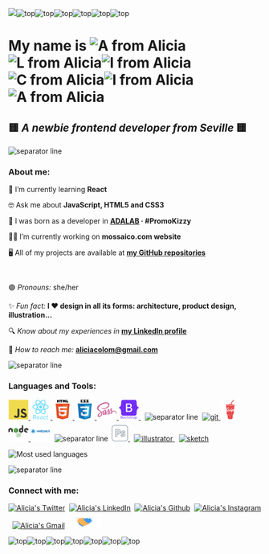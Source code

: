 <img src="https://static.wixstatic.com/media/e6f652_41d692d22638492f8827f946e393f2ab~mv2.gif" width="12%"/><img src="https://lh3.googleusercontent.com/Yuig_3eBlpzwUKWLsnjtHHTanwb82BQNVw-USIH59qnP3xQ-ku5rbRbxavciYYtG31jihtaqo16E8sQIT6NCZQ5sNGvdx-4hKWThleNMQ0lE5fLZqawwQA4oEah8gf0rUTq8TTwAq7xn6HpDfn4lIY5k2R1ZZR8mYRYcOVWjIOvOA77pbEut_ATQE1Nn7YyMvvzwkCFnpJpyK-k0NoJaZ59IHVcBnkpjie50q3M2FLuZyjl2qCJAXZh_NBJJyN70sB8R9BkR1tefnOpSnb86tGfZ5vd2hFN2MAJvUFLySLdjBKyAanE7NjW3VNLiUSumzgWI4NeTv7yu0EI1-MiCJa6ykB_wl_xda2qJsvEdh_9e21VSciYLs-nMyEFrQGKbR8fYsGgHtU_w2R2LWhj1ydPY-yDF_vD3haI6r-ARC53iYBE6wN8IAL6z1g6ptyyq04qGqHBJBBSb9lwbFx0WL-SiNKND4vozE-JFlBf9qaAqr6Ra8Ohb0YSLhGzt6o7H2BcrMvZMo_aj18MgS42X5s_nOi8X5CtljQ0fqujT2tSX2AptvO_-jSiaI98UxysUuAnlubQAcYRyTzOKxurU-IfrzPWHrgoqNNnEBkdHGQYfmkprM8ppl47tOVqW0bJbeIsfGIDnVF81LQu3mJKm71q6gzAdHEs66DUSWmYR4DA3HlTfRXyCwfRNl32Ppg=w1334-h750-no?authuser=0" alt="top" width="12%"/><img src="https://lh3.googleusercontent.com/Yuig_3eBlpzwUKWLsnjtHHTanwb82BQNVw-USIH59qnP3xQ-ku5rbRbxavciYYtG31jihtaqo16E8sQIT6NCZQ5sNGvdx-4hKWThleNMQ0lE5fLZqawwQA4oEah8gf0rUTq8TTwAq7xn6HpDfn4lIY5k2R1ZZR8mYRYcOVWjIOvOA77pbEut_ATQE1Nn7YyMvvzwkCFnpJpyK-k0NoJaZ59IHVcBnkpjie50q3M2FLuZyjl2qCJAXZh_NBJJyN70sB8R9BkR1tefnOpSnb86tGfZ5vd2hFN2MAJvUFLySLdjBKyAanE7NjW3VNLiUSumzgWI4NeTv7yu0EI1-MiCJa6ykB_wl_xda2qJsvEdh_9e21VSciYLs-nMyEFrQGKbR8fYsGgHtU_w2R2LWhj1ydPY-yDF_vD3haI6r-ARC53iYBE6wN8IAL6z1g6ptyyq04qGqHBJBBSb9lwbFx0WL-SiNKND4vozE-JFlBf9qaAqr6Ra8Ohb0YSLhGzt6o7H2BcrMvZMo_aj18MgS42X5s_nOi8X5CtljQ0fqujT2tSX2AptvO_-jSiaI98UxysUuAnlubQAcYRyTzOKxurU-IfrzPWHrgoqNNnEBkdHGQYfmkprM8ppl47tOVqW0bJbeIsfGIDnVF81LQu3mJKm71q6gzAdHEs66DUSWmYR4DA3HlTfRXyCwfRNl32Ppg=w1334-h750-no?authuser=0" alt="top" width="12%"/><img src="https://lh3.googleusercontent.com/Yuig_3eBlpzwUKWLsnjtHHTanwb82BQNVw-USIH59qnP3xQ-ku5rbRbxavciYYtG31jihtaqo16E8sQIT6NCZQ5sNGvdx-4hKWThleNMQ0lE5fLZqawwQA4oEah8gf0rUTq8TTwAq7xn6HpDfn4lIY5k2R1ZZR8mYRYcOVWjIOvOA77pbEut_ATQE1Nn7YyMvvzwkCFnpJpyK-k0NoJaZ59IHVcBnkpjie50q3M2FLuZyjl2qCJAXZh_NBJJyN70sB8R9BkR1tefnOpSnb86tGfZ5vd2hFN2MAJvUFLySLdjBKyAanE7NjW3VNLiUSumzgWI4NeTv7yu0EI1-MiCJa6ykB_wl_xda2qJsvEdh_9e21VSciYLs-nMyEFrQGKbR8fYsGgHtU_w2R2LWhj1ydPY-yDF_vD3haI6r-ARC53iYBE6wN8IAL6z1g6ptyyq04qGqHBJBBSb9lwbFx0WL-SiNKND4vozE-JFlBf9qaAqr6Ra8Ohb0YSLhGzt6o7H2BcrMvZMo_aj18MgS42X5s_nOi8X5CtljQ0fqujT2tSX2AptvO_-jSiaI98UxysUuAnlubQAcYRyTzOKxurU-IfrzPWHrgoqNNnEBkdHGQYfmkprM8ppl47tOVqW0bJbeIsfGIDnVF81LQu3mJKm71q6gzAdHEs66DUSWmYR4DA3HlTfRXyCwfRNl32Ppg=w1334-h750-no?authuser=0" alt="top" width="12%"/><img src="https://lh3.googleusercontent.com/Yuig_3eBlpzwUKWLsnjtHHTanwb82BQNVw-USIH59qnP3xQ-ku5rbRbxavciYYtG31jihtaqo16E8sQIT6NCZQ5sNGvdx-4hKWThleNMQ0lE5fLZqawwQA4oEah8gf0rUTq8TTwAq7xn6HpDfn4lIY5k2R1ZZR8mYRYcOVWjIOvOA77pbEut_ATQE1Nn7YyMvvzwkCFnpJpyK-k0NoJaZ59IHVcBnkpjie50q3M2FLuZyjl2qCJAXZh_NBJJyN70sB8R9BkR1tefnOpSnb86tGfZ5vd2hFN2MAJvUFLySLdjBKyAanE7NjW3VNLiUSumzgWI4NeTv7yu0EI1-MiCJa6ykB_wl_xda2qJsvEdh_9e21VSciYLs-nMyEFrQGKbR8fYsGgHtU_w2R2LWhj1ydPY-yDF_vD3haI6r-ARC53iYBE6wN8IAL6z1g6ptyyq04qGqHBJBBSb9lwbFx0WL-SiNKND4vozE-JFlBf9qaAqr6Ra8Ohb0YSLhGzt6o7H2BcrMvZMo_aj18MgS42X5s_nOi8X5CtljQ0fqujT2tSX2AptvO_-jSiaI98UxysUuAnlubQAcYRyTzOKxurU-IfrzPWHrgoqNNnEBkdHGQYfmkprM8ppl47tOVqW0bJbeIsfGIDnVF81LQu3mJKm71q6gzAdHEs66DUSWmYR4DA3HlTfRXyCwfRNl32Ppg=w1334-h750-no?authuser=0" alt="top" width="12%"/><img src="https://lh3.googleusercontent.com/Yuig_3eBlpzwUKWLsnjtHHTanwb82BQNVw-USIH59qnP3xQ-ku5rbRbxavciYYtG31jihtaqo16E8sQIT6NCZQ5sNGvdx-4hKWThleNMQ0lE5fLZqawwQA4oEah8gf0rUTq8TTwAq7xn6HpDfn4lIY5k2R1ZZR8mYRYcOVWjIOvOA77pbEut_ATQE1Nn7YyMvvzwkCFnpJpyK-k0NoJaZ59IHVcBnkpjie50q3M2FLuZyjl2qCJAXZh_NBJJyN70sB8R9BkR1tefnOpSnb86tGfZ5vd2hFN2MAJvUFLySLdjBKyAanE7NjW3VNLiUSumzgWI4NeTv7yu0EI1-MiCJa6ykB_wl_xda2qJsvEdh_9e21VSciYLs-nMyEFrQGKbR8fYsGgHtU_w2R2LWhj1ydPY-yDF_vD3haI6r-ARC53iYBE6wN8IAL6z1g6ptyyq04qGqHBJBBSb9lwbFx0WL-SiNKND4vozE-JFlBf9qaAqr6Ra8Ohb0YSLhGzt6o7H2BcrMvZMo_aj18MgS42X5s_nOi8X5CtljQ0fqujT2tSX2AptvO_-jSiaI98UxysUuAnlubQAcYRyTzOKxurU-IfrzPWHrgoqNNnEBkdHGQYfmkprM8ppl47tOVqW0bJbeIsfGIDnVF81LQu3mJKm71q6gzAdHEs66DUSWmYR4DA3HlTfRXyCwfRNl32Ppg=w1334-h750-no?authuser=0" alt="top" width="12%"/><img src="https://lh3.googleusercontent.com/Yuig_3eBlpzwUKWLsnjtHHTanwb82BQNVw-USIH59qnP3xQ-ku5rbRbxavciYYtG31jihtaqo16E8sQIT6NCZQ5sNGvdx-4hKWThleNMQ0lE5fLZqawwQA4oEah8gf0rUTq8TTwAq7xn6HpDfn4lIY5k2R1ZZR8mYRYcOVWjIOvOA77pbEut_ATQE1Nn7YyMvvzwkCFnpJpyK-k0NoJaZ59IHVcBnkpjie50q3M2FLuZyjl2qCJAXZh_NBJJyN70sB8R9BkR1tefnOpSnb86tGfZ5vd2hFN2MAJvUFLySLdjBKyAanE7NjW3VNLiUSumzgWI4NeTv7yu0EI1-MiCJa6ykB_wl_xda2qJsvEdh_9e21VSciYLs-nMyEFrQGKbR8fYsGgHtU_w2R2LWhj1ydPY-yDF_vD3haI6r-ARC53iYBE6wN8IAL6z1g6ptyyq04qGqHBJBBSb9lwbFx0WL-SiNKND4vozE-JFlBf9qaAqr6Ra8Ohb0YSLhGzt6o7H2BcrMvZMo_aj18MgS42X5s_nOi8X5CtljQ0fqujT2tSX2AptvO_-jSiaI98UxysUuAnlubQAcYRyTzOKxurU-IfrzPWHrgoqNNnEBkdHGQYfmkprM8ppl47tOVqW0bJbeIsfGIDnVF81LQu3mJKm71q6gzAdHEs66DUSWmYR4DA3HlTfRXyCwfRNl32Ppg=w1334-h750-no?authuser=0" alt="top" width="12%"/>

# My name is <img alt="A from Alicia" src="https://emojis.slackmojis.com/emojis/images/1481250592/1443/a.jpg?1481250592" width="32"/><img alt="L from Alicia" src="https://emojis.slackmojis.com/emojis/images/1481250733/1454/l.jpg?1481250733" width="32"/><img alt="I from Alicia" src="https://emojis.slackmojis.com/emojis/images/1481250618/1451/i.jpg?1481250618" width="32"/><img alt="C from Alicia" src="https://emojis.slackmojis.com/emojis/images/1481250615/1445/c.jpg?1481250615" width="32"/><img alt="I from Alicia" src="https://emojis.slackmojis.com/emojis/images/1481250618/1451/i.jpg?1481250618" width="32"/><img alt="A from Alicia" src="https://emojis.slackmojis.com/emojis/images/1481250592/1443/a.jpg?1481250592" width="32"/>



## 🟨 *A newbie frontend developer from Seville* 🟨

   <img src="https://via.placeholder.com/2/F5DF4D/000000?text=+" alt="separator line" width="84%" height="2"/>

### About me:

🌱 I’m currently learning **React**

🤓 Ask me about **JavaScript, HTML5 and CSS3**

🐥 I was born as a developer in **[ADALAB](https://github.com/Adalab) · #PromoKizzy**

👷‍♀️ I’m currently working on **mossaico.com website**

🖥️ All of my projects are available at **[my GitHub repositories](https://github.com/alicia-colom?tab=repositories)**
   
   </br>
   
🟣 *Pronouns:* she/her

✨ *Fun fact:* **I ❤️ design in all its forms: architecture, product design, illustration...**

🔍 *Know about my experiences in* **[my LinkedIn profile](https://www.linkedin.com/in/aliciacolomortega/)**

📨 *How to reach me:* **aliciacolom@gmail.com**

   <img src="https://via.placeholder.com/2/F5DF4D/000000?text=+" alt="separator line" width="84%" height="2"/>
   
### Languages and Tools:

   <a href="https://developer.mozilla.org/en-US/docs/Web/JavaScript" target="_blank"> <img src="https://raw.githubusercontent.com/devicons/devicon/master/icons/javascript/javascript-original.svg" alt="javascript" width="40" height="40"/> </a> 
   <a href="https://reactjs.org/" target="_blank"> <img src="https://raw.githubusercontent.com/devicons/devicon/master/icons/react/react-original-wordmark.svg" alt="react" width="40" height="40"/> </a> 
    <a href="https://www.w3.org/html/" target="_blank"> <img src="https://raw.githubusercontent.com/devicons/devicon/master/icons/html5/html5-original-wordmark.svg" alt="html5" width="40" height="40"/> </a> 
    <a href="https://www.w3schools.com/css/" target="_blank"> <img src="https://raw.githubusercontent.com/devicons/devicon/master/icons/css3/css3-original-wordmark.svg" alt="css3" width="40" height="40"/> </a> 
    <a href="https://sass-lang.com" target="_blank"> <img src="https://raw.githubusercontent.com/devicons/devicon/master/icons/sass/sass-original.svg" alt="sass" width="40" height="40"/> </a> 
  <a href="https://getbootstrap.com" target="_blank"> <img src="https://raw.githubusercontent.com/devicons/devicon/master/icons/bootstrap/bootstrap-plain-wordmark.svg" alt="bootstrap" width="40" height="40"/> </a>&nbsp;
    <img src="https://pngimage.net/wp-content/uploads/2018/06/road-line-png-3.png" alt="separator line" height="40"/>&nbsp;
  <a href="https://git-scm.com/" target="_blank"> <img src="https://www.vectorlogo.zone/logos/git-scm/git-scm-icon.svg" alt="git" width="40" height="40"/> </a> 
  <a href="https://gulpjs.com" target="_blank"> <img src="https://raw.githubusercontent.com/devicons/devicon/master/icons/gulp/gulp-plain.svg" alt="gulp" width="40" height="40"/> </a> 
  <a href="https://nodejs.org" target="_blank"> <img src="https://raw.githubusercontent.com/devicons/devicon/master/icons/nodejs/nodejs-original-wordmark.svg" alt="nodejs" width="40" height="40"/> </a> 
    <a href="https://webpack.js.org" target="_blank"> <img src="https://raw.githubusercontent.com/devicons/devicon/d00d0969292a6569d45b06d3f350f463a0107b0d/icons/webpack/webpack-original-wordmark.svg" alt="webpack" width="40" height="40"/></a>&nbsp;
   <img src="https://pngimage.net/wp-content/uploads/2018/06/road-line-png-3.png" alt="separator line" height="40"/>&nbsp;
    <a href="https://www.photoshop.com/en" target="_blank"> <img src="https://raw.githubusercontent.com/devicons/devicon/master/icons/photoshop/photoshop-line.svg" alt="photoshop" width="32"/> </a> &nbsp;
  <a href="https://www.adobe.com/in/products/illustrator.html" target="_blank"> <img src="https://www.vectorlogo.zone/logos/adobe_illustrator/adobe_illustrator-icon.svg" alt="illustrator" width="32"/> </a> &nbsp;
  <a href="https://www.sketch.com/" target="_blank"> <img src="https://www.vectorlogo.zone/logos/sketchapp/sketchapp-icon.svg" alt="sketch" width="32"/> </a> 

![Most used languages](https://github-readme-stats.vercel.app/api/top-langs?username=alicia-colom&show_icons=true&locale=en&layout=compact)


  <img src="https://via.placeholder.com/2/F5DF4D/000000?text=+" alt="separator line" width="84%" height="2"/>
   
### Connect with me: 

  <a href="https://twitter.com/aliciacolom" target="_blank"><img alt="Alicia's Twitter" src="https://img.shields.io/badge/twitter-%231DA1F2.svg?&style=for-the-badge&logo=twitter&logoColor=white" /></a>&nbsp;
  <a href="https://linkedin.com/in/aliciacolomortega" target="_blank"><img alt="Alicia's LinkedIn" src="https://img.shields.io/badge/linkedin-%230077B5.svg?&style=for-the-badge&logo=linkedin&logoColor=white" /></a>&nbsp;
    <a href="https://github.com/alicia-colom" target="_blank"><img alt="Alicia's Github" src="https://img.shields.io/badge/GitHub-%2312100E.svg?&style=for-the-badge&logo=Github&logoColor=white" /></a>&nbsp;
  <a href="https://instagram.com/aliciacolom" target="_blank"><img alt="Alicia's Instagram" src="https://img.shields.io/badge/instagram-%23833AB4.svg?&style=for-the-badge&logo=instagram&logoColor=white" /></a>&nbsp;
  <a href="mailto:aliciacolom@gmail.com" target="_blank"><img alt="Alicia's Gmail" src="https://img.shields.io/badge/gmail-%23db4a39.svg?&style=for-the-badge&logo=gmail&logoColor=white" /></a>
  <a href="https://media4.giphy.com/media/QBGfW8HqzXzYDojCqo/giphy.gif" target="_blank"><img src="https://github.com/SatYu26/SatYu26/blob/master/Assets/Handshake.gif" height="32px" /></a>

   
<img src="https://lh3.googleusercontent.com/Yuig_3eBlpzwUKWLsnjtHHTanwb82BQNVw-USIH59qnP3xQ-ku5rbRbxavciYYtG31jihtaqo16E8sQIT6NCZQ5sNGvdx-4hKWThleNMQ0lE5fLZqawwQA4oEah8gf0rUTq8TTwAq7xn6HpDfn4lIY5k2R1ZZR8mYRYcOVWjIOvOA77pbEut_ATQE1Nn7YyMvvzwkCFnpJpyK-k0NoJaZ59IHVcBnkpjie50q3M2FLuZyjl2qCJAXZh_NBJJyN70sB8R9BkR1tefnOpSnb86tGfZ5vd2hFN2MAJvUFLySLdjBKyAanE7NjW3VNLiUSumzgWI4NeTv7yu0EI1-MiCJa6ykB_wl_xda2qJsvEdh_9e21VSciYLs-nMyEFrQGKbR8fYsGgHtU_w2R2LWhj1ydPY-yDF_vD3haI6r-ARC53iYBE6wN8IAL6z1g6ptyyq04qGqHBJBBSb9lwbFx0WL-SiNKND4vozE-JFlBf9qaAqr6Ra8Ohb0YSLhGzt6o7H2BcrMvZMo_aj18MgS42X5s_nOi8X5CtljQ0fqujT2tSX2AptvO_-jSiaI98UxysUuAnlubQAcYRyTzOKxurU-IfrzPWHrgoqNNnEBkdHGQYfmkprM8ppl47tOVqW0bJbeIsfGIDnVF81LQu3mJKm71q6gzAdHEs66DUSWmYR4DA3HlTfRXyCwfRNl32Ppg=w1334-h750-no?authuser=0" alt="top" width="12%"/><img src="https://lh3.googleusercontent.com/Yuig_3eBlpzwUKWLsnjtHHTanwb82BQNVw-USIH59qnP3xQ-ku5rbRbxavciYYtG31jihtaqo16E8sQIT6NCZQ5sNGvdx-4hKWThleNMQ0lE5fLZqawwQA4oEah8gf0rUTq8TTwAq7xn6HpDfn4lIY5k2R1ZZR8mYRYcOVWjIOvOA77pbEut_ATQE1Nn7YyMvvzwkCFnpJpyK-k0NoJaZ59IHVcBnkpjie50q3M2FLuZyjl2qCJAXZh_NBJJyN70sB8R9BkR1tefnOpSnb86tGfZ5vd2hFN2MAJvUFLySLdjBKyAanE7NjW3VNLiUSumzgWI4NeTv7yu0EI1-MiCJa6ykB_wl_xda2qJsvEdh_9e21VSciYLs-nMyEFrQGKbR8fYsGgHtU_w2R2LWhj1ydPY-yDF_vD3haI6r-ARC53iYBE6wN8IAL6z1g6ptyyq04qGqHBJBBSb9lwbFx0WL-SiNKND4vozE-JFlBf9qaAqr6Ra8Ohb0YSLhGzt6o7H2BcrMvZMo_aj18MgS42X5s_nOi8X5CtljQ0fqujT2tSX2AptvO_-jSiaI98UxysUuAnlubQAcYRyTzOKxurU-IfrzPWHrgoqNNnEBkdHGQYfmkprM8ppl47tOVqW0bJbeIsfGIDnVF81LQu3mJKm71q6gzAdHEs66DUSWmYR4DA3HlTfRXyCwfRNl32Ppg=w1334-h750-no?authuser=0" alt="top" width="12%"/><img src="https://lh3.googleusercontent.com/Yuig_3eBlpzwUKWLsnjtHHTanwb82BQNVw-USIH59qnP3xQ-ku5rbRbxavciYYtG31jihtaqo16E8sQIT6NCZQ5sNGvdx-4hKWThleNMQ0lE5fLZqawwQA4oEah8gf0rUTq8TTwAq7xn6HpDfn4lIY5k2R1ZZR8mYRYcOVWjIOvOA77pbEut_ATQE1Nn7YyMvvzwkCFnpJpyK-k0NoJaZ59IHVcBnkpjie50q3M2FLuZyjl2qCJAXZh_NBJJyN70sB8R9BkR1tefnOpSnb86tGfZ5vd2hFN2MAJvUFLySLdjBKyAanE7NjW3VNLiUSumzgWI4NeTv7yu0EI1-MiCJa6ykB_wl_xda2qJsvEdh_9e21VSciYLs-nMyEFrQGKbR8fYsGgHtU_w2R2LWhj1ydPY-yDF_vD3haI6r-ARC53iYBE6wN8IAL6z1g6ptyyq04qGqHBJBBSb9lwbFx0WL-SiNKND4vozE-JFlBf9qaAqr6Ra8Ohb0YSLhGzt6o7H2BcrMvZMo_aj18MgS42X5s_nOi8X5CtljQ0fqujT2tSX2AptvO_-jSiaI98UxysUuAnlubQAcYRyTzOKxurU-IfrzPWHrgoqNNnEBkdHGQYfmkprM8ppl47tOVqW0bJbeIsfGIDnVF81LQu3mJKm71q6gzAdHEs66DUSWmYR4DA3HlTfRXyCwfRNl32Ppg=w1334-h750-no?authuser=0" alt="top" width="12%"/><img src="https://lh3.googleusercontent.com/Yuig_3eBlpzwUKWLsnjtHHTanwb82BQNVw-USIH59qnP3xQ-ku5rbRbxavciYYtG31jihtaqo16E8sQIT6NCZQ5sNGvdx-4hKWThleNMQ0lE5fLZqawwQA4oEah8gf0rUTq8TTwAq7xn6HpDfn4lIY5k2R1ZZR8mYRYcOVWjIOvOA77pbEut_ATQE1Nn7YyMvvzwkCFnpJpyK-k0NoJaZ59IHVcBnkpjie50q3M2FLuZyjl2qCJAXZh_NBJJyN70sB8R9BkR1tefnOpSnb86tGfZ5vd2hFN2MAJvUFLySLdjBKyAanE7NjW3VNLiUSumzgWI4NeTv7yu0EI1-MiCJa6ykB_wl_xda2qJsvEdh_9e21VSciYLs-nMyEFrQGKbR8fYsGgHtU_w2R2LWhj1ydPY-yDF_vD3haI6r-ARC53iYBE6wN8IAL6z1g6ptyyq04qGqHBJBBSb9lwbFx0WL-SiNKND4vozE-JFlBf9qaAqr6Ra8Ohb0YSLhGzt6o7H2BcrMvZMo_aj18MgS42X5s_nOi8X5CtljQ0fqujT2tSX2AptvO_-jSiaI98UxysUuAnlubQAcYRyTzOKxurU-IfrzPWHrgoqNNnEBkdHGQYfmkprM8ppl47tOVqW0bJbeIsfGIDnVF81LQu3mJKm71q6gzAdHEs66DUSWmYR4DA3HlTfRXyCwfRNl32Ppg=w1334-h750-no?authuser=0" alt="top" width="12%"/><img src="https://lh3.googleusercontent.com/Yuig_3eBlpzwUKWLsnjtHHTanwb82BQNVw-USIH59qnP3xQ-ku5rbRbxavciYYtG31jihtaqo16E8sQIT6NCZQ5sNGvdx-4hKWThleNMQ0lE5fLZqawwQA4oEah8gf0rUTq8TTwAq7xn6HpDfn4lIY5k2R1ZZR8mYRYcOVWjIOvOA77pbEut_ATQE1Nn7YyMvvzwkCFnpJpyK-k0NoJaZ59IHVcBnkpjie50q3M2FLuZyjl2qCJAXZh_NBJJyN70sB8R9BkR1tefnOpSnb86tGfZ5vd2hFN2MAJvUFLySLdjBKyAanE7NjW3VNLiUSumzgWI4NeTv7yu0EI1-MiCJa6ykB_wl_xda2qJsvEdh_9e21VSciYLs-nMyEFrQGKbR8fYsGgHtU_w2R2LWhj1ydPY-yDF_vD3haI6r-ARC53iYBE6wN8IAL6z1g6ptyyq04qGqHBJBBSb9lwbFx0WL-SiNKND4vozE-JFlBf9qaAqr6Ra8Ohb0YSLhGzt6o7H2BcrMvZMo_aj18MgS42X5s_nOi8X5CtljQ0fqujT2tSX2AptvO_-jSiaI98UxysUuAnlubQAcYRyTzOKxurU-IfrzPWHrgoqNNnEBkdHGQYfmkprM8ppl47tOVqW0bJbeIsfGIDnVF81LQu3mJKm71q6gzAdHEs66DUSWmYR4DA3HlTfRXyCwfRNl32Ppg=w1334-h750-no?authuser=0" alt="top" width="12%"/><img src="https://lh3.googleusercontent.com/Yuig_3eBlpzwUKWLsnjtHHTanwb82BQNVw-USIH59qnP3xQ-ku5rbRbxavciYYtG31jihtaqo16E8sQIT6NCZQ5sNGvdx-4hKWThleNMQ0lE5fLZqawwQA4oEah8gf0rUTq8TTwAq7xn6HpDfn4lIY5k2R1ZZR8mYRYcOVWjIOvOA77pbEut_ATQE1Nn7YyMvvzwkCFnpJpyK-k0NoJaZ59IHVcBnkpjie50q3M2FLuZyjl2qCJAXZh_NBJJyN70sB8R9BkR1tefnOpSnb86tGfZ5vd2hFN2MAJvUFLySLdjBKyAanE7NjW3VNLiUSumzgWI4NeTv7yu0EI1-MiCJa6ykB_wl_xda2qJsvEdh_9e21VSciYLs-nMyEFrQGKbR8fYsGgHtU_w2R2LWhj1ydPY-yDF_vD3haI6r-ARC53iYBE6wN8IAL6z1g6ptyyq04qGqHBJBBSb9lwbFx0WL-SiNKND4vozE-JFlBf9qaAqr6Ra8Ohb0YSLhGzt6o7H2BcrMvZMo_aj18MgS42X5s_nOi8X5CtljQ0fqujT2tSX2AptvO_-jSiaI98UxysUuAnlubQAcYRyTzOKxurU-IfrzPWHrgoqNNnEBkdHGQYfmkprM8ppl47tOVqW0bJbeIsfGIDnVF81LQu3mJKm71q6gzAdHEs66DUSWmYR4DA3HlTfRXyCwfRNl32Ppg=w1334-h750-no?authuser=0" alt="top" width="12%"/><img src="https://lh3.googleusercontent.com/Yuig_3eBlpzwUKWLsnjtHHTanwb82BQNVw-USIH59qnP3xQ-ku5rbRbxavciYYtG31jihtaqo16E8sQIT6NCZQ5sNGvdx-4hKWThleNMQ0lE5fLZqawwQA4oEah8gf0rUTq8TTwAq7xn6HpDfn4lIY5k2R1ZZR8mYRYcOVWjIOvOA77pbEut_ATQE1Nn7YyMvvzwkCFnpJpyK-k0NoJaZ59IHVcBnkpjie50q3M2FLuZyjl2qCJAXZh_NBJJyN70sB8R9BkR1tefnOpSnb86tGfZ5vd2hFN2MAJvUFLySLdjBKyAanE7NjW3VNLiUSumzgWI4NeTv7yu0EI1-MiCJa6ykB_wl_xda2qJsvEdh_9e21VSciYLs-nMyEFrQGKbR8fYsGgHtU_w2R2LWhj1ydPY-yDF_vD3haI6r-ARC53iYBE6wN8IAL6z1g6ptyyq04qGqHBJBBSb9lwbFx0WL-SiNKND4vozE-JFlBf9qaAqr6Ra8Ohb0YSLhGzt6o7H2BcrMvZMo_aj18MgS42X5s_nOi8X5CtljQ0fqujT2tSX2AptvO_-jSiaI98UxysUuAnlubQAcYRyTzOKxurU-IfrzPWHrgoqNNnEBkdHGQYfmkprM8ppl47tOVqW0bJbeIsfGIDnVF81LQu3mJKm71q6gzAdHEs66DUSWmYR4DA3HlTfRXyCwfRNl32Ppg=w1334-h750-no?authuser=0" alt="top" width="12%"/>

<!--
<img src="https://emojis.slackmojis.com/emojis/images/1471045884/964/woman.gif?1471045884" width="40"/>
![My github stats](https://github-readme-stats.vercel.app/api?username=alicia-colom&show_icons=true&layout=compact&theme=yeblu)
![My contributions](https://github-readme-streak-stats.herokuapp.com/?user=alicia-colom&show_icons=true&layout=compact&theme=yeblu)
-->
